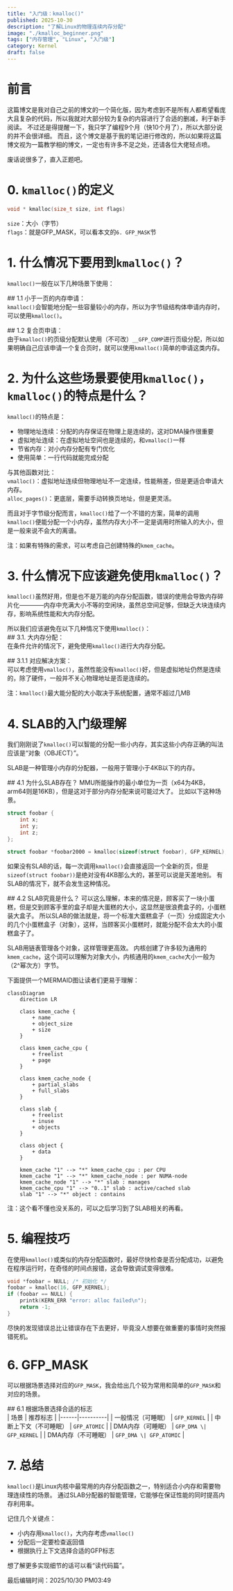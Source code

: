 ```yaml
---
title: "入门级：kmalloc()"
published: 2025-10-30
description: "了解Linux的物理连续内存分配"
image: "./kmalloc_beginner.png"
tags: ["内存管理", "Linux", "入门级"]
category: Kernel
draft: false
---
```


# 前言
这篇博文是我对自己之前的博文的一个简化版，因为考虑到不是所有人都希望看庞大且复杂的代码，所以我就对大部分较为复杂的内容进行了合适的删减，利于新手阅读。
不过还是得提醒一下，我只学了编程9个月（快10个月了），所以大部分说的并不会很详细。
而且，这个博文是基于我的笔记进行修改的，所以如果将这篇博文视为一篇教学相的博文，一定也有许多不足之处，还请各位大佬轻点喷。

废话说很多了，直入正题吧。



# 0. `kmalloc()`的定义
```c
void * kmalloc(size_t size, int flags)
```
`size`：大小（字节）
<br>
`flags`：就是GFP_MASK，可以看本文的`6. GFP_MASK`节



# 1. 什么情况下要用到`kmalloc()`？
`kmalloc()`一般在以下几种场景下使用：<br>

\## 1.1 小于一页的内存申请：<br>
`kmalloc()`会智能地分配一些容量较小的内存，所以为字节级结构体申请内存时，可以使用`kmalloc()`。

\## 1.2 复合页申请：<br>
由于`kmalloc()`的页级分配默认使用（不可改）`__GFP_COMP`进行页级分配，所以如果明确自己应该申请一个复合页时，就可以使用`kmalloc()`简单的申请这类内存。



# 2. 为什么这些场景要使用`kmalloc()`，`kmalloc()`的特点是什么？
`kmalloc()`的特点是：<br>
- 物理地址连续：分配的内存保证在物理上是连续的，这对DMA操作很重要
- 虚拟地址连续：在虚拟地址空间也是连续的，和`vmalloc()`一样
- 节省内存：对小内存分配有专门优化
- 使用简单：一行代码就能完成分配

与其他函数对比：<br>
`vmalloc()`：虚拟地址连续但物理地址不一定连续，性能稍差，但是更适合申请大内存。
<br>
`alloc_pages()`：更底层，需要手动转换页地址，但是更灵活。

而且对于字节级分配而言，`kmalloc()`给了一个不错的方案，简单的调用`kmalloc()`便能分配一个小内存，虽然内存大小不一定是调用时所输入的大小，但是一般来说不会大的离谱。

注：如果有特殊的需求，可以考虑自己创建特殊的`kmem_cache`。



# 3. 什么情况下应该避免使用`kmalloc()`？
`kmalloc()`虽然好用，但是也不是万能的内存分配函数，错误的使用会导致内存碎片化————内存中充满大小不等的空闲块，虽然总空间足够，但缺乏大块连续内存，影响系统性能和大内存分配。

所以我们应该避免在以下几种情况下使用`kmalloc()`：<br>
\## 3.1. 大内存分配：<br>
在条件允许的情况下，避免使用`kmalloc()`进行大内存分配。

\## 3.1.1 对应解决方案：<br>
可以考虑使用`vmalloc()`，虽然性能没有`kmalloc()`好，但是虚拟地址仍然是连续的，除了硬件，一般并不关心物理地址是否是连续的。

注：`kmalloc()`最大能分配的大小取决于系统配置，通常不超过几MB



# 4. SLAB的入门级理解
我们刚刚说了`kmalloc()`可以智能的分配一些小内存，其实这些小内存正确的叫法应该是“对象（OBJECT）”。

SLAB是一种管理小内存的分配器，一般用于管理小于4KB以下的内存。

\## 4.1 为什么SLAB存在？
MMU所能操作的最小单位为一页（x64为4KB，arm64则是16KB），但是这对于部分内存分配来说可能过大了。
比如以下这种场景。
```c
struct foobar {
	int x;
	int y;
	int z;
};

struct foobar *foobar2000 = kmalloc(sizeof(struct foobar), GFP_KERNEL);
```
如果没有SLAB的话，每一次调用`kmalloc()`会直接返回一个全新的页，但是`sizeof(struct foobar))`是绝对没有4KB那么大的，甚至可以说是天差地别。
有SLAB的情况下，就不会发生这种情况。

\## 4.2 SLAB究竟是什么？
可以这么理解，本来的情况是，顾客买了一块小蛋糕，但是交到顾客手里的盒子却是大蛋糕的大小，这显然是很浪费盒子的，小蛋糕装大盒子。
所以SLAB的做法就是，将一个标准大蛋糕盒子（一页）分成固定大小的几个小蛋糕盒子（对象），这样，当顾客买小蛋糕时，就能分配不会太大的小蛋糕盒子了。

SLAB用链表管理各个对象，这样管理更高效。
内核创建了许多较为通用的`kmem_cache`，这个词可以理解为对象大小，内核通用的`kmem_cache`大小一般为（2^幂次方）字节。

下面提供一个MERMAID图让读者们更易于理解：<br>
```mermaid
classDiagram
    direction LR

    class kmem_cache {
        + name
        + object_size
        + size
    }

    class kmem_cache_cpu {
        + freelist
        + page
    }

    class kmem_cache_node {
        + partial_slabs
        + full_slabs
    }

    class slab {
        + freelist
        + inuse
        + objects
    }

    class object {
        + data
    }

    kmem_cache "1" --> "*" kmem_cache_cpu : per CPU
    kmem_cache "1" --> "*" kmem_cache_node : per NUMA-node
    kmem_cache_node "1" --> "*" slab : manages
    kmem_cache_cpu "1" --> "0..1" slab : active/cached slab
    slab "1" --> "*" object : contains
```
注：这个看不懂也没关系的，可以之后学习到了SLAB相关的再看。



# 5. 编程技巧
在使用`kmalloc()`或类似的内存分配函数时，最好尽快检查是否分配成功，以避免在程序运行时，在奇怪的时间点报错，这会导致调试变得很难。
```c
void *foobar = NULL; /* 初始化 */
foobar = kmalloc(16, GFP_KERNEL);
if (foobar == NULL) {
	printk(KERN_ERR "error: alloc failed\n");
	return -1;
}
```
尽快的发现错误总比让错误存在下去更好，毕竟没人想要在做重要的事情时突然报错死机。



# 6. GFP_MASK
可以根据场景选择对应的`GFP_MASK`，我会给出几个较为常用和简单的`GFP_MASK`和对应的场景。

\## 6.1 根据场景选择合适的标志<br>
| 场景 | 推荐标志 |
|------|----------|
| 一般情况（可睡眠） | `GFP_KERNEL` |
| 中断上下文（不可睡眠） | `GFP_ATOMIC` |
| DMA内存（可睡眠） | `GFP_DMA \| GFP_KERNEL` |
| DMA内存（不可睡眠） | `GFP_DMA \| GFP_ATOMIC` |



# 7. 总结
`kmalloc()`是Linux内核中最常用的内存分配函数之一，特别适合小内存和需要物理连续性的场景。
通过SLAB分配器的智能管理，它能够在保证性能的同时提高内存利用率。

记住几个关键点：
- 小内存用`kmalloc()`，大内存考虑`vmalloc()`
- 分配后一定要检查返回值
- 根据执行上下文选择合适的GFP标志

想了解更多实现细节的话可以看“读代码篇”。



最后编辑时间：2025/10/30 PM03:49
